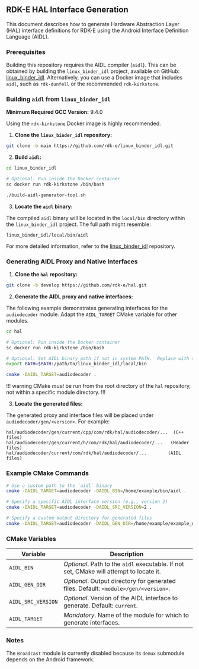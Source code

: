 ## RDK-E HAL Interface Generation

This document describes how to generate Hardware Abstraction Layer (HAL) interface definitions for RDK-E using the Android Interface Definition Language (AIDL).

### Prerequisites

Building this repository requires the AIDL compiler (`aidl`).  This can be obtained by building the `linux_binder_idl` project, available on GitHub: [linux_binder_idl](https://github.com/rdk-e/linux_binder_idl). Alternatively, you can use a Docker image that includes `aidl`, such as `rdk-dunfell` or the recommended `rdk-kirkstone`.

### Building `aidl` from `linux_binder_idl`

**Minimum Required GCC Version:** 9.4.0

Using the `rdk-kirkstone` Docker image is highly recommended.

1. **Clone the `linux_binder_idl` repository:**

```bash
git clone -b main https://github.com/rdk-e/linux_binder_idl.git
```

2. **Build `aidl`:**

```bash
cd linux_binder_idl

# Optional: Run inside the Docker container
sc docker run rdk-kirkstone /bin/bash

./build-aidl-generator-tool.sh
```

3. **Locate the `aidl` binary:**

The compiled `aidl` binary will be located in the `local/bin` directory within the `linux_binder_idl` project.  The full path might resemble:

```
linux_binder_idl/local/bin/aidl
```

For more detailed information, refer to the [linux_binder_idl](https://github.com/rdk-e/linux_binder_idl) repository.

### Generating AIDL Proxy and Native Interfaces

1. **Clone the `hal` repository:**

```bash
git clone -b develop https://github.com/rdk-e/hal.git
```

2. **Generate the AIDL proxy and native interfaces:**

The following example demonstrates generating interfaces for the `audiodecoder` module. Adapt the `AIDL_TARGET` CMake variable for other modules.

```bash
cd hal

# Optional: Run inside the Docker container
sc docker run rdk-kirkstone /bin/bash

# Optional: Set AIDL binary path if not in system PATH.  Replace with the actual path from the previous step.
export PATH=$PATH:/path/to/linux_binder_idl/local/bin

cmake -DAIDL_TARGET=audiodecoder .
```

!!! warning
CMake *must* be run from the root directory of the `hal` repository, not within a specific module directory.
!!!

3. **Locate the generated files:**

The generated proxy and interface files will be placed under `audiodecoder/gen/<version>`.  For example:

```
hal/audiodecoder/gen/current/cpp/com/rdk/hal/audiodecoder/...  (C++ files)
hal/audiodecoder/gen/current/h/com/rdk/hal/audiodecoder/...   (Header files)
hal/audiodecoder/current/com/rdk/hal/audiodecoder/...        (AIDL files)
```

### Example CMake Commands

```bash
# Use a custom path to the `aidl` binary
cmake -DAIDL_TARGET=audiodecoder -DAIDL_BIN=/home/example/bin/aidl .

# Specify a specific AIDL interface version (e.g., version 2)
cmake -DAIDL_TARGET=audiodecoder -DAIDL_SRC_VERSION=2 .

# Specify a custom output directory for generated files
cmake -DAIDL_TARGET=audiodecoder -DAIDL_GEN_DIR=/home/example/example_out .
```

### CMake Variables

| Variable        | Description                                                              |
|-----------------|--------------------------------------------------------------------------|
| `AIDL_BIN`      | *Optional*. Path to the `aidl` executable. If not set, CMake will attempt to locate it. |
| `AIDL_GEN_DIR`  | *Optional*. Output directory for generated files. Default: `<module>/gen/<version>`. |
| `AIDL_SRC_VERSION` | *Optional*. Version of the AIDL interface to generate. Default: `current`.     |
| `AIDL_TARGET`   | *Mandatory*. Name of the module for which to generate interfaces.         |

### Notes

The `Broadcast` module is currently disabled because its `demux` submodule depends on the Android framework.
